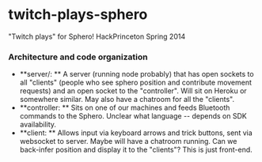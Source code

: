 twitch-plays-sphero
===================

"Twitch plays" for Sphero! HackPrinceton Spring 2014


### Architecture and code organization

 * **server/: ** A server (running node probably) that has open sockets to all "clients" (people who see sphero position and contribute movement requests) and an open socket to the "controller". Will sit on Heroku or somewhere similar. May also have a chatroom for all the "clients".
 * **controller: ** Sits on one of our machines and feeds Bluetooth commands to the Sphero. Unclear what language -- depends on SDK availability.
 * **client: ** Allows input via keyboard arrows and trick buttons, sent via websocket to server. Maybe will have a chatroom running. Can we back-infer position and display it to the "clients"? This is just front-end.